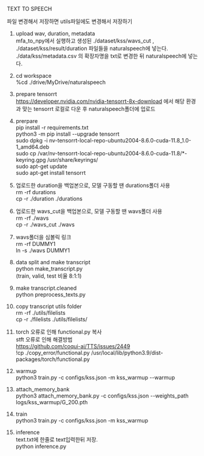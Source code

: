 TEXT TO SPEECH

파일 변경해서 저장하면
utils파일에도 변경해서 저장하기


1. upload wav, duration, metadata<br/>
mfa_to_npy에서 실행하고 생성된 ./dataset/kss/wavs_cut , ./dataset/kss/result/duration 파일들을 naturalspeech에 넣는다.<br/>
./data/kss/metadata.csv 의 확장자명을 txt로 변경한 뒤 naturalspeech에 넣는다.

2. cd workspace<br/>
%cd ./drive/MyDrive/naturalspeech

3. prepare tensorrt<br/>
https://developer.nvidia.com/nvidia-tensorrt-8x-download 에서 해당 환경과 맞는 tensorrt 로컬로 다운 후 naturalspeech폴더에 업로드

4. prerpare<br/>
pip install -r requirements.txt<br/>
python3 -m pip install --upgrade tensorrt<br/>
sudo dpkg -i nv-tensorrt-local-repo-ubuntu2004-8.6.0-cuda-11.8_1.0-1_amd64.deb<br/>
sudo cp /var/nv-tensorrt-local-repo-ubuntu2004-8.6.0-cuda-11.8/*-keyring.gpg /usr/share/keyrings/<br/>
sudo apt-get update<br/>
sudo apt-get install tensorrt

5. 업로드한 duration을 백업본으로, 모델 구동할 땐 durations폴더 사용<br/>
rm -rf durations<br/>
cp -r ./duration ./durations

6. 업로드한 wavs_cut을 백업본으로, 모델 구동할 땐 wavs폴더 사용<br/>
rm -rf ./wavs<br/>
cp -r ./wavs_cut ./wavs

7. wavs폴더을 심볼릭 링크<br/>
rm -rf DUMMY1<br/>
ln -s ./wavs DUMMY1

8. data split and make transcript<br/>
python make_transcript.py<br/>
(train, valid, test 비율 8:1:1)

9. make transcript.cleaned<br/>
python preprocess_texts.py

10. copy transcript utils folder<br/>
rm -rf ./utils/filelists<br/>
cp -r ./filelists ./utils/filelists/

11. torch 오류로 인해 functional.py 복사<br/>
stft 오류로 인해 해결방법<br/>
https://github.com/coqui-ai/TTS/issues/2449<br/>
!cp ./copy_error/functional.py /usr/local/lib/python3.9/dist-packages/torch/functional.py

12. warmup<br/>
python3 train.py -c configs/kss.json -m kss_warmup --warmup

13. attach_memory_bank<br/>
python3 attach_memory_bank.py -c configs/kss.json --weights_path logs/kss_warmup/G_200.pth

14. train<br/>
python3 train.py -c configs/kss.json -m kss_warmup

15. inference<br/>
text.txt에 한줄로 text입력한뒤 저장.<br/>
python inference.py
